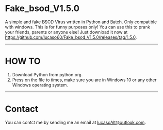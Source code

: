 # Fake_bsod_V1.5.0
A simple and fake BSOD Virus written in Python and Batch. Only compatible with windows.
This is for funny purposes only! You can use this to prank your friends, parents or anyone else! Just download it now at https://github.com/lucaso60/Fake_bsod_V1.5.0/releases/tag/1.5.0.
______________________________________________________________________________________________________________________________________________________________________________________

# HOW TO

1. Download Python from python.org.
2. Press on the file to times, make sure you are in Windows 10 or any other Windows operating system.
____

# Contact
You can contct me by sending me an email at lucasoAlt@outlook.com.
